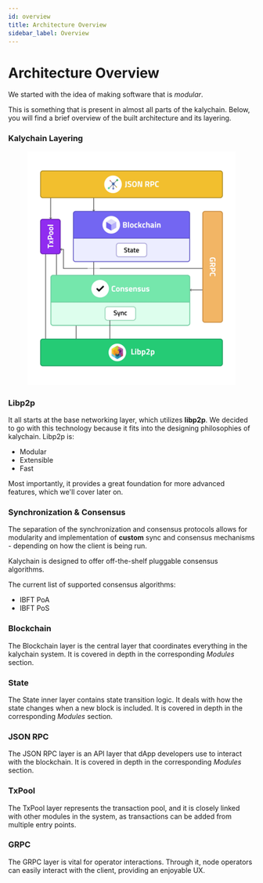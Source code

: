 ```yaml
---
id: overview
title: Architecture Overview
sidebar_label: Overview
---
```


# Architecture Overview

We started with the idea of making software that is _modular_.

This is something that is present in almost all parts of the kalychain. Below, you will find a brief overview of the built architecture and its layering.

### Kalychain Layering

<figure><img src="../../.gitbook/assets/imagen (3).png" alt=""><figcaption></figcaption></figure>

### Libp2p

It all starts at the base networking layer, which utilizes **libp2p**. We decided to go with this technology because it fits into the designing philosophies of kalychain. Libp2p is:

* Modular
* Extensible
* Fast

Most importantly, it provides a great foundation for more advanced features, which we'll cover later on.

### Synchronization & Consensus

The separation of the synchronization and consensus protocols allows for modularity and implementation of **custom** sync and consensus mechanisms - depending on how the client is being run.

Kalychain is designed to offer off-the-shelf pluggable consensus algorithms.

The current list of supported consensus algorithms:

* IBFT PoA
* IBFT PoS

### Blockchain

The Blockchain layer is the central layer that coordinates everything in the kalychain system. It is covered in depth in the corresponding _Modules_ section.

### State

The State inner layer contains state transition logic. It deals with how the state changes when a new block is included. It is covered in depth in the corresponding _Modules_ section.

### JSON RPC

The JSON RPC layer is an API layer that dApp developers use to interact with the blockchain. It is covered in depth in the corresponding _Modules_ section.

### TxPool

The TxPool layer represents the transaction pool, and it is closely linked with other modules in the system, as transactions can be added from multiple entry points.

### GRPC

The GRPC layer is vital for operator interactions. Through it, node operators can easily interact with the client, providing an enjoyable UX.
